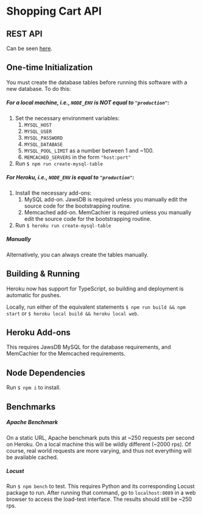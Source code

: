 # Shopping Cart API

## REST API
Can be seen [here][api].

## One-time Initialization
You must create the database tables before running this software with a new database. To do this:

##### For a local machine, i.e., `NODE_ENV` is NOT equal to `"production"`:

   1. Set the necessary environment variables:
      1. `MYSQL_HOST`
      2. `MYSQL_USER`
      3. `MYSQL_PASSWORD`
      4. `MYSQL_DATABASE`
      5. `MYSQL_POOL_LIMIT` as a number between 1 and ~100.
      6. `MEMCACHED_SERVERS` in the form `"host:port"`
   2. Run `$ npm run create-mysql-table`
    

##### For Heroku, i.e., `NODE_ENV` is equal to `"production"`:

   1. Install the necessary add-ons:
      1. MySQL add-on. JawsDB is required unless you manually edit the source    code for the bootstrapping routine.
      2. Memcached add-on. MemCachier is required unless you manually edit the source code for the bootstrapping routine.
   2. Run `$ heroku run create-mysql-table`
    
##### Manually
Alternatively, you can always create the tables manually.

## Building & Running

Heroku now has support for TypeScript, so building and deployment is automatic for pushes.

Locally, run either of the equivalent statements `$ npm run build && npm start` or `$ heroku local build && heroku local web`.


## Heroku Add-ons

This requires JawsDB MySQL for the database requirements, and MemCachier for the Memcached requirements.

## Node Dependencies

Run `$ npm i` to install.

## Benchmarks

##### Apache Benchmark
On a static URL, Apache benchmark puts this at ~250 requests per second on Heroku. On a local machine this will be wildly different (~2000 rps). Of course, real world requests are more varying, and thus not everything will be available cached.

##### Locust
Run `$ npm bench` to test. This requires Python  and its corresponding Locust package to run. After running that command, go to `localhost:8089` in a web browser to access the load-test interface. The results should still be ~250 rps.


[api]: ./docs/frontend/api.md

